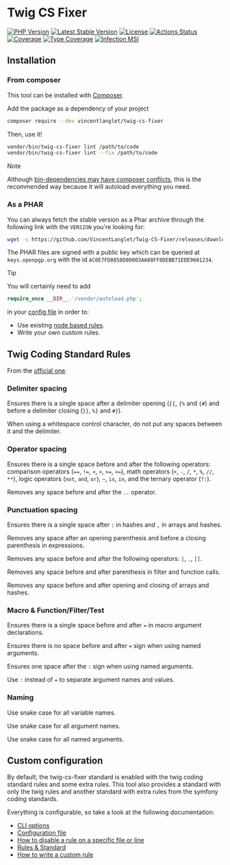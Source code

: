 # Twig CS Fixer

[![PHP Version](https://poser.pugx.org/vincentlanglet/twig-cs-fixer/require/php)](https://packagist.org/packages/vincentlanglet/twig-cs-fixer)
[![Latest Stable Version](https://poser.pugx.org/vincentlanglet/twig-cs-fixer/v)](https://github.com/VincentLanglet/Twig-CS-Fixer/releases/latest)
[![License](https://poser.pugx.org/vincentlanglet/twig-cs-fixer/license)](https://github.com/VincentLanglet/Twig-CS-Fixer/blob/main/LICENCE)
[![Actions Status](https://github.com/VincentLanglet/Twig-CS-Fixer/workflows/Test/badge.svg)](https://github.com/RobDWaller/csp-generator/actions)
[![Coverage](https://codecov.io/gh/VincentLanglet/Twig-CS-Fixer/branch/main/graph/badge.svg)](https://codecov.io/gh/VincentLanglet/Twig-CS-Fixer/branch/main)
[![Type Coverage](https://shepherd.dev/github/VincentLanglet/Twig-CS-Fixer/coverage.svg)](https://shepherd.dev/github/VincentLanglet/Twig-CS-Fixer)
[![Infection MSI](https://img.shields.io/endpoint?style=flat&url=https%3A%2F%2Fbadge-api.stryker-mutator.io%2Fgithub.com%2FVincentLanglet%2FTwig-CS-Fixer%2Fmain)](https://dashboard.stryker-mutator.io/reports/github.com/VincentLanglet/Twig-CS-Fixer/main)

## Installation

### From composer

This tool can be installed with [Composer](https://getcomposer.org/).

Add the package as a dependency of your project

```bash
composer require --dev vincentlanglet/twig-cs-fixer
```

Then, use it!

```bash
vendor/bin/twig-cs-fixer lint /path/to/code
vendor/bin/twig-cs-fixer lint --fix /path/to/code
```

> [!NOTE]
> Although [bin-dependencies may have composer conflicts](https://github.com/bamarni/composer-bin-plugin#why-a-hard-problem-with-a-simple-solution),
> this is the recommended way because it will autoload everything you need.

### As a PHAR

You can always fetch the stable version as a Phar archive through the following
link with the `VERSION` you're looking for:

```bash
wget -c https://github.com/VincentLanglet/Twig-CS-Fixer/releases/download/VERSION/twig-cs-fixer.phar
```

The PHAR files are signed with a public key which can be queried at 
`keys.openpgp.org` with the id `AC0E7FD8858D80003AA88FF8DEBB71EDE9601234`.

> [!TIP]
> You will certainly need to add
> ```php
> require_once __DIR__.'/vendor/autoload.php';
> ```
> in your [config file](docs/configuration.md) in order to:
> - Use existing [node based rules](docs/configuration.md#node-based-rules).
> - Write your own custom rules.

## Twig Coding Standard Rules

From the [official one](https://twig.symfony.com/doc/3.x/coding_standards.html).

### Delimiter spacing

Ensures there is a single space after a delimiter opening (`{{`, `{%` and `{#`)
and before a delimiter closing (`}}`, `%}` and `#}`).

When using a whitespace control character, do not put any spaces between it and the delimiter.

### Operator spacing

Ensures there is a single space before and after the following operators:
comparison operators (`==`, `!=`, `<`, `>`, `>=`, `<=`), math operators (`+`, `-`, `/`, `*`, `%`, `//`, `**`),
logic operators (`not`, `and`, `or`), `~`, `is`, `in`, and the ternary operator (`?:`).

Removes any space before and after the `..` operator.

### Punctuation spacing

Ensures there is a single space after `:` in hashes and `,` in arrays and hashes.

Removes any space after an opening parenthesis and before a closing parenthesis in expressions.

Removes any space before and after the following operators: `|`, `.`, `[]`.

Removes any space before and after parenthesis in filter and function calls.

Removes any space before and after opening and closing of arrays and hashes.

### Macro & Function/Filter/Test

Ensures there is a single space before and after `=` in macro argument declarations.

Ensures there is no space before and after `=` sign when using named arguments.

Ensures one space after the `:` sign when using named arguments.

Use `:` instead of `=` to separate argument names and values.

### Naming

Use snake case for all variable names.

Use snake case for all argument names.

Use snake case for all named arguments.

## Custom configuration

By default, the twig-cs-fixer standard is enabled with the twig coding standard rules and some extra rules.
This tool also provides a standard with only the twig rules
and another standard with extra rules from the symfony coding standards.

Everything is configurable, so take a look at the following documentation:
- [CLI options](docs/command.md)
- [Configuration file](docs/configuration.md)
- [How to disable a rule on a specific file or line](docs/identifiers.md)
- [Rules & Standard](docs/rules.md)
- [How to write a custom rule](docs/custom.md)
